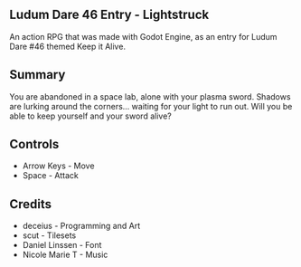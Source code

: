 ## Ludum Dare 46 Entry - Lightstruck
An action RPG that was made with Godot Engine, as an entry for Ludum Dare #46 themed Keep it Alive.

## Summary
You are abandoned in a space lab, alone with your plasma sword. Shadows are lurking around the corners… waiting for your light to run out. Will you be able to keep yourself and your sword alive?

## Controls
- Arrow Keys - Move
- Space - Attack

## Credits
- deceius - Programming and Art
- scut - Tilesets
- Daniel Linssen - Font
- Nicole Marie T - Music
